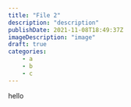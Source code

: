 ```yaml
---
title: "File 2"
description: "description"
publishDate: 2021-11-08T18:49:37Z
imageDescription: "image"
draft: true
categories:
    - a
    - b
    - c
---
```


hello